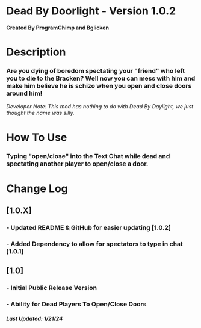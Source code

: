 # Dead By Doorlight - Version 1.0.2
__Created By ProgramChimp and Bglicken__

# Description

### Are you dying of boredom spectating your "friend" who left you to die to the Bracken? Well now you can mess with him and make him believe he is schizo when you open and close doors around him!

*Developer Note: This mod has nothing to do with Dead By Daylight, we just thought the name was silly.*

# How To Use
### Typing "open/close" into the Text Chat while dead and spectating another player to open/close a door.

# Change Log

## [1.0.X]

### - Updated README & GitHub for easier updating [1.0.2]
### - Added Dependency to allow for spectators to type in chat [1.0.1]

## [1.0]
### - Initial Public Release Version
### - Ability for Dead Players To Open/Close Doors

##### Last Updated: 1/21/24
